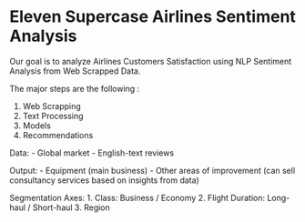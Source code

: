# Eleven Supercase Airlines Sentiment Analysis

Our goal is to analyze Airlines Customers Satisfaction using NLP Sentiment Analysis from Web Scrapped Data.

The major steps are the following :

1. Web Scrapping
2. Text Processing
3. Models
4. Recommendations



Data:
	- Global market
	- English-text reviews

Output:
	- Equipment (main business)
	- Other areas of improvement (can sell consultancy services based on insights from data)

Segmentation Axes:
	1. Class: Business / Economy
	2. Flight Duration: Long-haul / Short-haul
	3. Region
